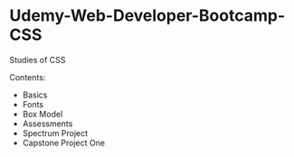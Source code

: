 # Udemy-Web-Developer-Bootcamp-CSS
Studies of CSS

Contents:
- Basics
- Fonts
- Box Model
- Assessments
- Spectrum Project
- Capstone Project One
